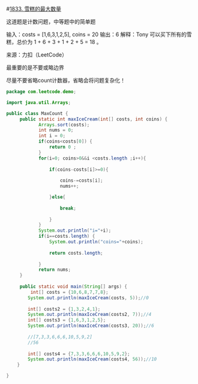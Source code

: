 #[1833. 雪糕的最大数量](https://leetcode-cn.com/problems/maximum-ice-cream-bars/)

这道题是计数问题，中等题中的简单题

输入：costs = [1,6,3,1,2,5], coins = 20
输出：6
解释：Tony 可以买下所有的雪糕，总价为 1 + 6 + 3 + 1 + 2 + 5 = 18 。

来源：力扣（LeetCode）

最重要的是不要或略边界

尽量不要省略count计数器，省略会将问题复杂化！

```java
package com.leetcode.demo;

import java.util.Arrays;

public class MaxCount {
	 public static int maxIceCream(int[] costs, int coins) {
	        Arrays.sort(costs);
	        int nums = 0;
	        int i = 0;
	        if(coins<costs[0]) {
	        	return 0 ;
	        }
	        for(i=0; coins>0&&i <costs.length ;i++){
	        	
	            if(coins-costs[i]>=0){
	            	
	                coins-=costs[i];
	                nums++;

	            }else{
	            	
	                break;
	                
	            }
	        }
	        System.out.println("i="+i);
	        if(i==costs.length) {
	        	System.out.println("coins="+coins);
	        	
	        	return costs.length;
	        	
	        }
	        return nums;
	 }
	 
	 public static void main(String[] args) {
		 int[] costs = {10,6,8,7,7,8};
		System.out.println(maxIceCream(costs, 5));//0
		
		int[] costs2 = {1,3,2,4,1};
		System.out.println(maxIceCream(costs2, 7));//4
		int[] costs3 = {1,6,3,1,2,5};
		System.out.println(maxIceCream(costs3, 20));//6
		
		//[7,3,3,6,6,6,10,5,9,2]
		//56
		
		int[] costs4 = {7,3,3,6,6,6,10,5,9,2};
		System.out.println(maxIceCream(costs4, 56));//10
	}

}
```

